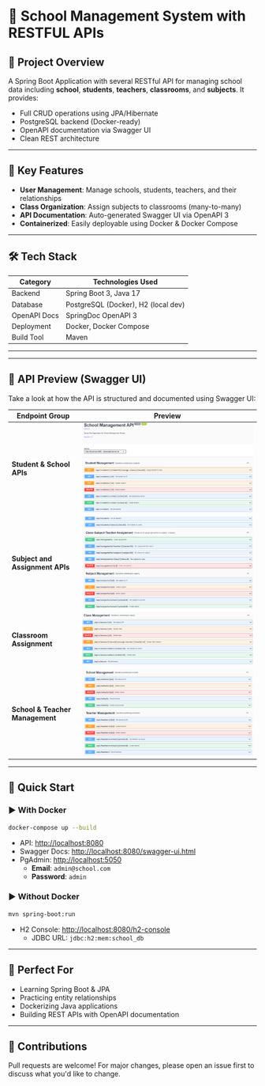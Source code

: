 # 🏫 School Management System with RESTFUL APIs

## 📌 Project Overview

A Spring Boot Application with several RESTful API for managing school data including **school**, **students**, **teachers**, **classrooms**, and **subjects**. It provides:

- Full CRUD operations using JPA/Hibernate
- PostgreSQL backend (Docker-ready)
- OpenAPI documentation via Swagger UI
- Clean REST architecture

---

## 🌟 Key Features

- **User Management**: Manage schools, students, teachers, and their relationships
- **Class Organization**: Assign subjects to classrooms (many-to-many)
- **API Documentation**: Auto-generated Swagger UI via OpenAPI 3
- **Containerized**: Easily deployable using Docker & Docker Compose

---

## 🛠 Tech Stack

| Category    | Technologies Used              |
|------------|-------------------------------|
| Backend     | Spring Boot 3, Java 17         |
| Database    | PostgreSQL (Docker), H2 (local dev) |
| OpenAPI Docs    | SpringDoc OpenAPI 3            |
| Deployment  | Docker, Docker Compose         |
| Build Tool  | Maven                          |

---

---

## 📸 API Preview (Swagger UI)

Take a look at how the API is structured and documented using Swagger UI:

| Endpoint Group                     | Preview                                                  |
|------------------------------------|----------------------------------------------------------|
| **Student & School APIs**          | ![Student API](screenshots/student.png)                  |
| **Subject and Assignment APIs**    | ![Subject API](screenshots/subject.png)                  |
| **Classroom Assignment**           | ![Classroom API](screenshots/classroom.png)              |
| **School & Teacher Management**    | ![School & Teacher API](screenshots/school-teacher.png)  |

---

## 🚀 Quick Start

### ▶️ With Docker

```bash
docker-compose up --build
```

- API: [http://localhost:8080](http://localhost:8080)
- Swagger Docs: [http://localhost:8080/swagger-ui.html](http://localhost:8080/swagger-ui.html)
- PgAdmin: [http://localhost:5050](http://localhost:5050)  
  - **Email**: `admin@school.com`  
  - **Password**: `admin`

### ▶️ Without Docker

```bash
mvn spring-boot:run
```

- H2 Console: [http://localhost:8080/h2-console](http://localhost:8080/h2-console)  
  - JDBC URL: `jdbc:h2:mem:school_db`

---

## 🎯 Perfect For

- Learning Spring Boot & JPA
- Practicing entity relationships
- Dockerizing Java applications
- Building REST APIs with OpenAPI documentation

---


## 🤝 Contributions

Pull requests are welcome! For major changes, please open an issue first to discuss what you'd like to change.
